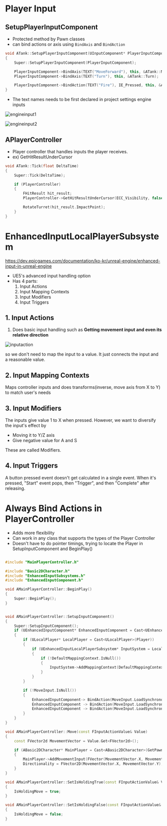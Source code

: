 # Player Input

## SetupPlayerInputComponent

- Protected method by Pawn classes
- can bind actions or axis using `BindAxis` and `BindAction`

```cpp
void ATank::SetupPlayerInputComponent(UInputComponent* PlayerInputComponent)
{
    Super::SetupPlayerInputComponent(PlayerInputComponent);

    PlayerInputComponent->BindAxis(TEXT("MoveForward"), this, &ATank::Move);
    PlayerInputComponent->BindAxis(TEXT("Turn"), this, &ATank::Turn);

    PlayerInputComponent->BindAction(TEXT("Fire"), IE_Pressed, this, &ATank::Fire);
}
```

- The text names needs to be first declared in project settings engine inputs

![engineinput1](../../images/unrealinput1.png)

![engineinput2](../../images/unrealinput2.png)

## APlayerController

- Player controller that handles inputs the player receives.
- ex) GetHitResultUnderCursor

```cpp
void ATank::Tick(float DeltaTime)
{
    Super::Tick(DeltaTime);

    if (PlayerController)
    {
        FHitResult hit_result;
        PlayerController->GetHitResultUnderCursor(ECC_Visibility, false, hit_result);

        RotateTurret(hit_result.ImpactPoint);
    }
}
```

# EnhancedInputLocalPlayerSubsystem

https://dev.epicgames.com/documentation/ko-kr/unreal-engine/enhanced-input-in-unreal-engine

- UE5's advanced input handling option
- Has 4 parts:
  1.  Input Actions
  2.  Input Mapping Contexts
  3.  Input Modifiers
  4.  Input Triggers

## 1. Input Actions

1. Does basic input handling such as **Getting movement input and even its relative direction**

![inputaction](../../images/inputaction.png)

so we don't need to map the input to a value. It just connects the input and a reasonable value.

## 2. Input Mapping Contexts

Maps controller inputs and does transforms(inverse, move axis from X to Y) to match user's needs

## 3. Input Modifiers

The inputs give value 1 to X when pressed. However, we want to diversify the input's effect by

- Moving it to Y/Z axis
- Give negative value for A and S

These are called Modifiers.

## 4. Input Triggers

A button pressed event doesn't get calculated in a single event. When it's pressed, "Start" event pops, then "Trigger", and then "Complete" after releasing.

# Always Bind Actions in PlayerController

- Adds more flexibility
- Can work in any class that supports the types of the Player Controller
- Doesn't have to do pointer timings, trying to locate the Player in SetupInputComponent and BeginPlay()

```cpp

#include "MainPlayerController.h"

#include "Basic2DCharacter.h"
#include "EnhancedInputSubsystems.h"
#include "EnhancedInputComponent.h"

void AMainPlayerController::BeginPlay()
{
	Super::BeginPlay();
}


void AMainPlayerController::SetupInputComponent()
{
	Super::SetupInputComponent();
	if (UEnhancedInputComponent* EnhancedInputComponent = Cast<UEnhancedInputComponent>(InputComponent))
	{
		if (ULocalPlayer* LocalPlayer = Cast<ULocalPlayer>(Player))
		{
			if (UEnhancedInputLocalPlayerSubsystem* InputSystem = LocalPlayer->GetSubsystem<UEnhancedInputLocalPlayerSubsystem>())
			{
				if (!DefaultMappingContext.IsNull())
				{
					InputSystem->AddMappingContext(DefaultMappingContext.LoadSynchronous(), 0);
				}
			}
		}

		if (!MoveInput.IsNull())
		{
			EnhancedInputComponent-> BindAction(MoveInput.LoadSynchronous(), ETriggerEvent::Triggered, this, &AMainPlayerController::Move);
			EnhancedInputComponent -> BindAction(MoveInput.LoadSynchronous(), ETriggerEvent::Started, this, &AMainPlayerController::SetIsHoldingTrue);
			EnhancedInputComponent -> BindAction(MoveInput.LoadSynchronous(), ETriggerEvent::Completed, this, &AMainPlayerController::SetIsHoldingFalse);
		}
	}
}

void AMainPlayerController::Move(const FInputActionValue& Value)
{
	const FVector2d MovementVector = Value.Get<FVector2d>();

	if (ABasic2DCharacter* MainPlayer = Cast<ABasic2DCharacter>(GetPawn()))
	{
		MainPlayer->AddMovementInput(FVector(MovementVector.X, MovementVector.Y, 0), MoveSpeed);
    	Directionality = FVector2D(MovementVector.X, MovementVector.Y);
	}
}

void AMainPlayerController::SetIsHoldingTrue(const FInputActionValue& Value)
{
	IsHoldingMove = true;
}

void AMainPlayerController::SetIsHoldingFalse(const FInputActionValue& Value)
{
	IsHoldingMove = false;
}

```
